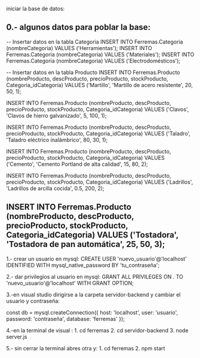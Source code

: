 iniciar la base de datos:

0.- algunos datos para poblar la base:
-----------------------------------------------------------------------------------------------------------------------
-- Insertar datos en la tabla Categoria
INSERT INTO Ferremas.Categoria (nombreCategoria) VALUES ('Herramientas');
INSERT INTO Ferremas.Categoria (nombreCategoria) VALUES ('Materiales');
INSERT INTO Ferremas.Categoria (nombreCategoria) VALUES ('Electrodomésticos');

-- Insertar datos en la tabla Producto
INSERT INTO Ferremas.Producto (nombreProducto, descProducto, precioProducto, stockProducto, Categoria_idCategoria) 
VALUES ('Martillo', 'Martillo de acero resistente', 20, 50, 1);

INSERT INTO Ferremas.Producto (nombreProducto, descProducto, precioProducto, stockProducto, Categoria_idCategoria) 
VALUES ('Clavos', 'Clavos de hierro galvanizado', 5, 100, 1);

INSERT INTO Ferremas.Producto (nombreProducto, descProducto, precioProducto, stockProducto, Categoria_idCategoria) 
VALUES ('Taladro', 'Taladro eléctrico inalámbrico', 80, 30, 1);

INSERT INTO Ferremas.Producto (nombreProducto, descProducto, precioProducto, stockProducto, Categoria_idCategoria) 
VALUES ('Cemento', 'Cemento Portland de alta calidad', 15, 80, 2);

INSERT INTO Ferremas.Producto (nombreProducto, descProducto, precioProducto, stockProducto, Categoria_idCategoria) 
VALUES ('Ladrillos', 'Ladrillos de arcilla cocida', 0.5, 200, 2);

INSERT INTO Ferremas.Producto (nombreProducto, descProducto, precioProducto, stockProducto, Categoria_idCategoria) 
VALUES ('Tostadora', 'Tostadora de pan automática', 25, 50, 3);
--------------------------------------------------------------------------------------------------------------------





1.- crear un usuario en mysql:    CREATE USER 'nuevo_usuario'@'localhost' IDENTIFIED WITH mysql_native_password BY 'tu_contraseña';

2.- dar privilegios al usuario en mysql:   GRANT ALL PRIVILEGES ON *.* TO 'nuevo_usuario'@'localhost' WITH GRANT OPTION;



3.-en visual studio dirigirse a la carpeta servidor-backend y cambiar el usuario y contraseña:

const db = mysql.createConnection({
  host: 'localhost',
  user: 'usuario',
  password: 'contraseña',
  database: 'ferremas'
});


4.-en la terminal de visual : 1.  cd ferremas     2.    cd servidor-backend    3.    node server.js


5.- sin cerrar la terminal abres otra y: 1.      cd ferremas        2.     npm start
